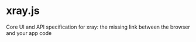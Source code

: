 xray.js
=======

Core UI and API specification for xray: the missing link between the browser and your app code
